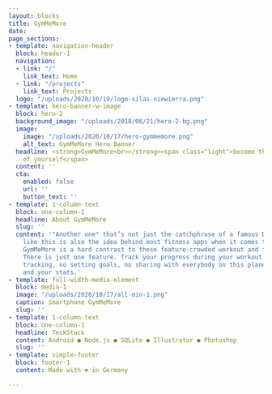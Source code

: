 ```yaml
---
layout: blocks
title: GymMeMore
date: 
page_sections:
- template: navigation-header
  block: header-1
  navigation:
  - link: "/"
    link_text: Home
  - link: "/projects"
    link_text: Projects
  logo: "/uploads/2020/10/19/logo-silas-niewierra.png"
- template: hero-banner-w-image
  block: hero-2
  background_image: "/uploads/2018/06/21/hero-2-bg.png"
  image:
    image: "/uploads/2020/10/17/hero-gymmemore.png"
    alt_text: GymMeMore Hero Banner
  headline: <strong>GymMeMore<br></strong><span class="light">become the best version
    of yourself</span>
  content: ''
  cta:
    enabled: false
    url: ''
    button_text: ''
- template: 1-column-text
  block: one-column-1
  headline: About GymMeMore
  slug: ''
  content: '"Another one" that’s not just the catchphrase of a famous DJ, but it seems
    like this is also the idea behind most fitness apps when it comes to features.
    GymMeMore is a hard contrast to these feature-crowded workout and fitness apps.
    There is just one feature. Track your progress during your workout. No fancy calorie
    tracking, no setting goals, no sharing with everybody on this planet. Just YOU
    and your stats.'
- template: full-width-media-element
  block: media-1
  image: "/uploads/2020/10/17/all-min-1.png"
  caption: Smartphone GymMeMore
  slug: ''
- template: 1-column-text
  block: one-column-1
  headline: TeckStack
  content: Android ● Node.js ● SQLite ● Illustrator ● Photoshop
  slug: ''
- template: simple-footer
  block: footer-1
  content: Made with ❤︎ in Germany

---
```

